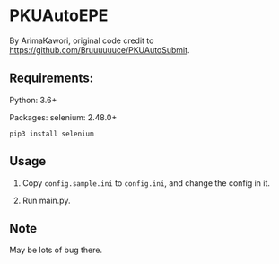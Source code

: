 # PKUAutoEPE

By ArimaKawori, original code credit to https://github.com/Bruuuuuuce/PKUAutoSubmit.

## Requirements:

Python: 3.6+

Packages: selenium: 2.48.0+

```
pip3 install selenium
```

## Usage

1. Copy `config.sample.ini` to `config.ini`, and change the config in it.

2. Run main.py.

## Note

May be lots of bug there.

